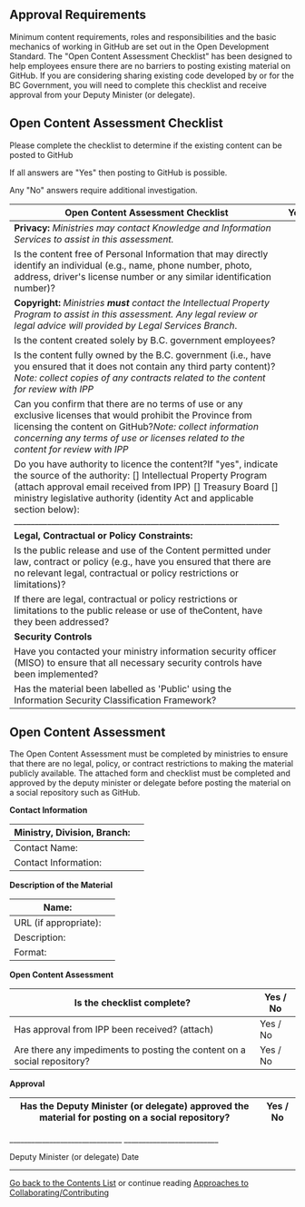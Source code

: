 ## Approval Requirements

Minimum content requirements, roles and responsibilities and the basic mechanics of working in GitHub are set out in the Open Development Standard.  The "Open Content Assessment Checklist" has been designed to help employees ensure there are no barriers to posting existing material on GitHub. If you are considering sharing existing code developed by or for the BC Government, you will need to complete this checklist and receive approval from your Deputy Minister (or delegate). 
## Open Content Assessment Checklist

Please complete the checklist to determine if the existing content can be posted to GitHub

If all answers are "Yes" then posting to GitHub is possible.

Any "No" answers require additional investigation.

| **Open Content Assessment Checklist** | **Yes** | **No** |
| --- | --- | --- |
| **Privacy:** _Ministries may contact Knowledge and Information Services to assist in this assessment._ |
| Is the content free of Personal Information that may directly identify an individual (e.g., name, phone number, photo, address, driver's license number or any similar identification number)? |   |   |
| **Copyright:** _Ministries  **must**  contact the Intellectual Property Program to assist in this assessment. Any legal review or legal advice will provided by Legal Services Branch_. |
| Is the content created solely by B.C. government employees? |     |   |
| Is the content fully owned by the B.C. government (i.e., have you ensured that it does not contain any third party content)?_Note: collect copies of any contracts related to the content for review with IPP_ |     |   |
| Can you confirm that there are no terms of use or any exclusive licenses that would prohibit the Province from licensing the content on GitHub?_Note: collect information concerning any terms of use or licenses related to the content for review with IPP_ |     |   |
| Do you have authority to licence the content?If "yes", indicate the source of the authority: [] Intellectual Property Program (attach approval email received from IPP) [] Treasury Board [] ministry legislative authority (identity Act and applicable section below): \_\_\_\_\_\_\_\_\_\_\_\_\_\_\_\_\_\_\_\_\_\_\_\_\_\_\_\_\_\_\_\_\_\_\_\_\_\_\_\_\_\_\_\_\_\_\_\_\_\_\_\_\_\_\_\_\_\_\_\_\_\_\_\_ |     |     |
| **Legal, Contractual or Policy Constraints:** |     |   |
| Is the public release and use of the Content permitted under law, contract or policy (e.g., have you ensured that there are no relevant legal, contractual or policy restrictions or limitations)? |     |   |
| If there are legal, contractual or policy restrictions or limitations to the public release or use of theContent, have they been addressed? |     |   |
| **Security Controls** |     |   |
| Have you contacted your ministry information security officer (MISO) to ensure that all necessary security controls have been implemented? |     |   |
| Has the material been labelled as 'Public' using the Information Security Classification Framework? |     |   |

## Open Content Assessment

The Open Content Assessment must be completed by ministries to ensure that there are no legal, policy, or contract restrictions to making the material publicly available. The attached form and checklist must be completed and approved by the deputy minister or delegate before posting the material on a social repository such as GitHub.



**Contact Information**

| Ministry, Division, Branch: |   |
| --- | --- |
| Contact Name: |   |
| Contact Information: |   |



**Description of the Material**

| Name: |   |
| --- | --- |
| URL (if appropriate): |   |
| Description: |   |
| Format: |   |



**Open Content Assessment**

| Is the checklist complete? | Yes / No |
| --- | --- |
| Has approval from IPP been received? (attach) | Yes / No |
| Are there any impediments to posting the content on a social repository? | Yes / No |



**Approval**

| Has the Deputy Minister (or delegate) approved the material for posting on a social repository? | Yes / No |
| --- | --- |



\_\_\_\_\_\_\_\_\_\_\_\_\_\_\_\_\_\_\_\_\_\_\_\_\_\_\_\_\_\_\_     \_\_\_\_\_\_\_\_\_\_\_\_\_\_\_\_\_\_\_\_\_\_\_\_\_\_

Deputy Minister (or delegate)                                        Date


----------

[Go back to the Contents List](README.md) or continue reading [Approaches to Collaborating/Contributing](Collaborating-Contributing.md)

